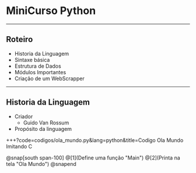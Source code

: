 # MiniCurso Python

---

## Roteiro

* Historia da Linguagem
* Sintaxe básica
* Estrutura de Dados
* Módulos Importantes
* Criação de um WebScrapper

--- 

## Historia da Linguagem

* Criador
	* Guido Van Rossum
* Propósito da linguagem
	

+++?code=codigos/ola_mundo.py&lang=python&title=Codigo Ola Mundo Imitando C

@snap[south span-100]
@[1](Define uma função "Main")
@[2](Printa na tela "Ola Mundo")
@snapend

